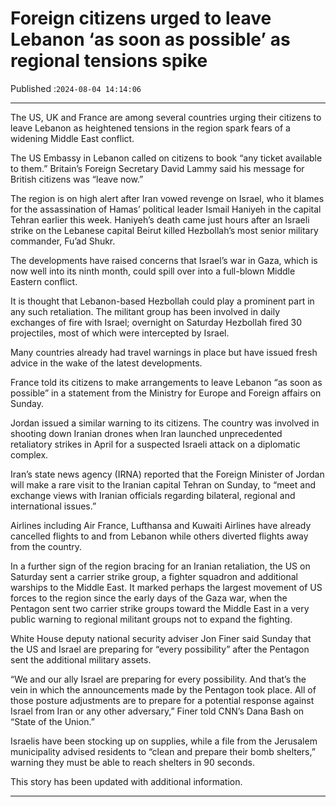 # Foreign citizens urged to leave Lebanon ‘as soon as possible’ as regional tensions spike

Published :`2024-08-04 14:14:06`

---

The US, UK and France are among several countries urging their citizens to leave Lebanon as heightened tensions in the region spark fears of a widening Middle East conflict.

The US Embassy in Lebanon called on citizens to book “any ticket available to them.” Britain’s Foreign Secretary David Lammy said his message for British citizens was “leave now.”

The region is on high alert after Iran vowed revenge on Israel, who it blames for the assassination of Hamas’ political leader Ismail Haniyeh in the capital Tehran earlier this week. Haniyeh’s death came just hours after an Israeli strike on the Lebanese capital Beirut killed Hezbollah’s most senior military commander, Fu’ad Shukr.

The developments have raised concerns that Israel’s war in Gaza, which is now well into its ninth month, could spill over into a full-blown Middle Eastern conflict.

It is thought that Lebanon-based Hezbollah could play a prominent part in any such retaliation. The militant group has been involved in daily exchanges of fire with Israel; overnight on Saturday Hezbollah fired 30 projectiles, most of which were intercepted by Israel.

Many countries already had travel warnings in place but have issued fresh advice in the wake of the latest developments.

France told its citizens to make arrangements to leave Lebanon “as soon as possible” in a statement from the Ministry for Europe and Foreign affairs on Sunday.

Jordan issued a similar warning to its citizens. The country was involved in shooting down Iranian drones when Iran launched unprecedented retaliatory strikes in April for a suspected Israeli attack on a diplomatic complex.

Iran’s state news agency (IRNA) reported that the Foreign Minister of Jordan will make a rare visit to the Iranian capital Tehran on Sunday, to “meet and exchange views with Iranian officials regarding bilateral, regional and international issues.”

Airlines including Air France, Lufthansa and Kuwaiti Airlines have already cancelled flights to and from Lebanon while others diverted flights away from the country.

In a further sign of the region bracing for an Iranian retaliation, the US on Saturday sent a carrier strike group, a fighter squadron and additional warships to the Middle East. It marked perhaps the largest movement of US forces to the region since the early days of the Gaza war, when the Pentagon sent two carrier strike groups toward the Middle East in a very public warning to regional militant groups not to expand the fighting.

White House deputy national security adviser Jon Finer said Sunday that the US and Israel are preparing for “every possibility” after the Pentagon sent the additional military assets.

“We and our ally Israel are preparing for every possibility. And that’s the vein in which the announcements made by the Pentagon took place. All of those posture adjustments are to prepare for a potential response against Israel from Iran or any other adversary,” Finer told CNN’s Dana Bash on “State of the Union.”

Israelis have been stocking up on supplies, while a file from the Jerusalem municipality advised residents to “clean and prepare their bomb shelters,” warning they must be able to reach shelters in 90 seconds.

This story has been updated with additional information.

---

